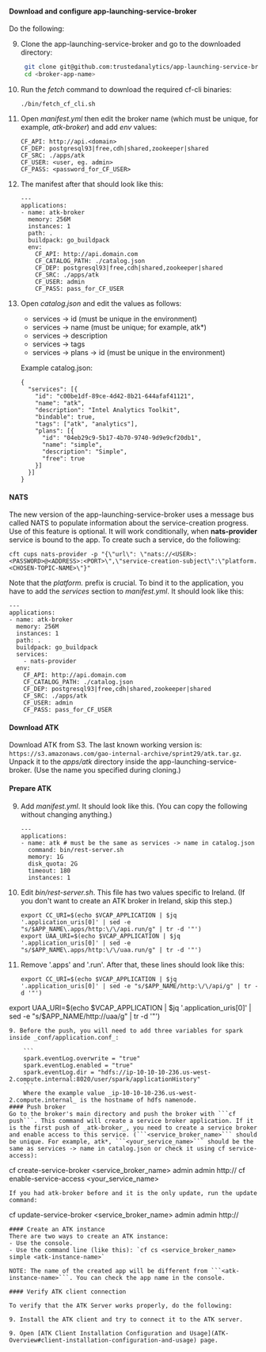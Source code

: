 #### Download and configure app-launching-service-broker
Do the following:

9. Clone the app-launching-service-broker and go to the downloaded directory:

   ```bash
    git clone git@github.com:trustedanalytics/app-launching-service-broker.git <broker-app-name>
    cd <broker-app-name>
    ```
9. Run the _fetch_ command to download the required cf-cli binaries:

    ```
    ./bin/fetch_cf_cli.sh
    ```
9. Open _manifest.yml_ then edit the broker name (which must be unique, for example, _atk-broker_) and add _env_ values:

    ```
    CF_API: http://api.<domain>
    CF_DEP: postgresql93|free,cdh|shared,zookeeper|shared
    CF_SRC: ./apps/atk
    CF_USER: <user, eg. admin>
    CF_PASS: <password_for_CF_USER> 
    ```
9. The manifest after that should look like this:

    ```
    ---
    applications:
    - name: atk-broker
      memory: 256M
      instances: 1
      path: .
      buildpack: go_buildpack
      env:
        CF_API: http://api.domain.com
        CF_CATALOG_PATH: ./catalog.json
        CF_DEP: postgresql93|free,cdh|shared,zookeeper|shared
        CF_SRC: ./apps/atk
        CF_USER: admin
        CF_PASS: pass_for_CF_USER
    ```
9. Open _catalog.json_ and edit the values as follows:

    - services -> id (must be unique in the environment)
    - services -> name (must be unique; for example, atk*)
    - services -> description
    - services -> tags
    - services -> plans -> id (must be unique in the environment)

    Example catalog.json:

    ```
    {
      "services": [{
        "id": "c00be1df-89ce-4d42-8b21-644afaf41121",
        "name": "atk",
        "description": "Intel Analytics Toolkit",
        "bindable": true,
        "tags": ["atk", "analytics"],
        "plans": [{
          "id": "04eb29c9-5b17-4b70-9740-9d9e9cf20db1",
          "name": "simple",
          "description": "Simple",
          "free": true
        }]
      }]
    }
    ```

#### NATS
The new version of the app-launching-service-broker uses a message bus called NATS to populate information about the service-creation progress. Use of this feature is optional. It will work conditionally, when **nats-provider** service is bound to the app. To create such a service, do the following:

```
cft cups nats-provider -p "{\"url\": \"nats://<USER>:<PASSWORD>@<ADDRESS>:<PORT>\",\"service-creation-subject\":\"platform.<CHOSEN-TOPIC-NAME>\"}"
```
Note that the _platform._ prefix is crucial.
To bind it to the application, you have to add the _services_ section to _manifest.yml_. It should look like this:

```
---
applications:
- name: atk-broker
  memory: 256M
  instances: 1
  path: .
  buildpack: go_buildpack
  services:
    - nats-provider
  env:
    CF_API: http://api.domain.com
    CF_CATALOG_PATH: ./catalog.json
    CF_DEP: postgresql93|free,cdh|shared,zookeeper|shared
    CF_SRC: ./apps/atk
    CF_USER: admin
    CF_PASS: pass_for_CF_USER
```


#### Download ATK
Download ATK from S3. The last known working version is:  ```https://s3.amazonaws.com/gao-internal-archive/sprint29/atk.tar.gz```. Unpack it to the _apps/atk_ directory inside the app-launching-service-broker.  (Use the name you specified during cloning.)

#### Prepare ATK
9. Add _manifest.yml_. It should look like this. (You can copy the following without changing anything.)

    ```
    ---
    applications:
    - name: atk # must be the same as services -> name in catalog.json
      command: bin/rest-server.sh
      memory: 1G
      disk_quota: 2G
      timeout: 180
      instances: 1
    ```
9. Edit _bin/rest-server.sh_. This file has two values specific to Ireland. (If you don't want to create an ATK broker in Ireland, skip this step.)

    ```
    export CC_URI=$(echo $VCAP_APPLICATION | $jq  '.application_uris[0]' | sed -e "s/$APP_NAME\.apps/http:\/\/api.run/g" | tr -d '"')
    export UAA_URI=$(echo $VCAP_APPLICATION | $jq  '.application_uris[0]' | sed -e "s/$APP_NAME\.apps/http:\/\/uaa.run/g" | tr -d '"')
    ```
9. Remove '\.apps' and '.run'. After that, these lines should look like this:

    ```
    export CC_URI=$(echo $VCAP_APPLICATION | $jq  '.application_uris[0]' | sed -e "s/$APP_NAME/http:\/\/api/g" | tr -d '"')
export UAA_URI=$(echo $VCAP_APPLICATION | $jq  '.application_uris[0]' | sed -e "s/$APP_NAME/http:\/\/uaa/g" | tr -d '"')
```
9. Before the push, you will need to add three variables for spark inside _conf/application.conf_:

    ```
    spark.eventLog.overwrite = "true"
    spark.eventLog.enabled = "true"
    spark.eventLog.dir = "hdfs://ip-10-10-10-236.us-west-2.compute.internal:8020/user/spark/applicationHistory"
    ```
    Where the example value _ip-10-10-10-236.us-west-2.compute.internal_ is the hostname of hdfs namenode.
#### Push broker
Go to the broker's main directory and push the broker with ```cf push```. This command will create a service broker application. If it is the first push of _atk-broker_, you need to create a service broker and enable access to this service. (```<service_broker_name>``` should be unique. For example, atk*, ```<your_service_name>``` should be the same as services -> name in catalog.json or check it using cf service-access):

```
cf create-service-broker <service_broker_name> admin admin http://<app-url>
cf enable-service-access <your_service_name>
```
If you had atk-broker before and it is the only update, run the update command:

```
cf update-service-broker <service_broker_name> admin admin http://<app-url>
```
#### Create an ATK instance
There are two ways to create an ATK instance:
- Use the console.
- Use the command line (like this): `cf cs <service_broker_name> simple <atk-instance-name>`

NOTE: The name of the created app will be different from ```<atk-instance-name>```. You can check the app name in the console.

#### Verify ATK client connection

To verify that the ATK Server works properly, do the following:

9. Install the ATK client and try to connect it to the ATK server. 

9. Open [ATK Client Installation Configuration and Usage](ATK-Overview#client-installation-configuration-and-usage) page.